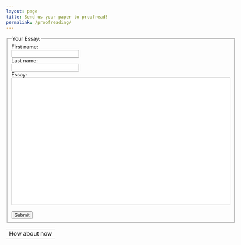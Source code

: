 ```yaml
---
layout: page
title: Send us your paper to proofread!
permalink: /proofreading/
---
```

<html>
<body>

<form action="action_page.php">
  <fieldset>
    <legend>Your Essay:</legend>
    First name:<br>
    <input type="text" name="firstname">
    <br>
    Last name:<br>
    <input type="text" name="lastname">
    <br>
    Essay:<br>
    <input type="text" 
           name="Essay"
           cols="35"
           rows="10"
           style="width:600px; height:350px;"> 
    <br><br>
    <input type="submit" value="Submit">
  </fieldset>
</form>
<table>
 <tr>
   <td>
   How about now
   </td>
 </tr>
</table>
</body>
</html>
